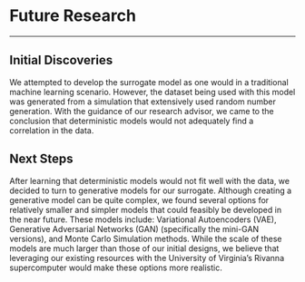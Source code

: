 # Future Research
- - -
## Initial Discoveries
We attempted to develop the surrogate model as one would in a traditional machine learning scenario. However, the dataset being used with this model was generated from a simulation that extensively used random number generation. With the guidance of our research advisor, we came to the conclusion that deterministic models would not adequately find a correlation in the data. 

## Next Steps
After learning that deterministic models would not fit well with the data, we decided to turn to generative models for our surrogate. Although creating a generative model can be quite complex, we found several options for relatively smaller and simpler models that could feasibly be developed in the near future. These models include: Variational Autoencoders (VAE), Generative Adversarial Networks (GAN) (specifically the mini-GAN versions), and Monte Carlo Simulation methods. While the scale of these models are much larger than those of our initial designs, we believe that leveraging our existing resources with the University of Virginia’s Rivanna supercomputer would make these options more realistic. 
